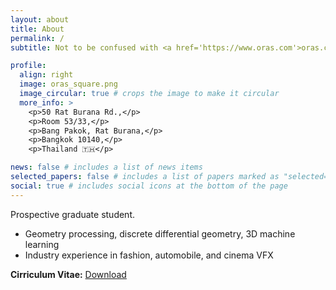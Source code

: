 ```yaml
---
layout: about
title: About
permalink: /
subtitle: Not to be confused with <a href='https://www.oras.com'>oras.com</a>.

profile:
  align: right
  image: oras_square.png
  image_circular: true # crops the image to make it circular
  more_info: >
    <p>50 Rat Burana Rd.,</p>
    <p>Room 53/33,</p>
    <p>Bang Pakok, Rat Burana,</p>
    <p>Bangkok 10140,</p>
    <p>Thailand 🇹🇭</p>

news: false # includes a list of news items
selected_papers: false # includes a list of papers marked as "selected={true}"
social: true # includes social icons at the bottom of the page
---
```


Prospective graduate student.

- Geometry processing, discrete differential geometry, 3D machine learning
- Industry experience in fashion, automobile, and cinema VFX

**Cirriculum Vitae:** <a href="/assets/pdf/cv_november_2024.pdf"><i class="fa-regular fa-file-pdf"></i> Download</a>
